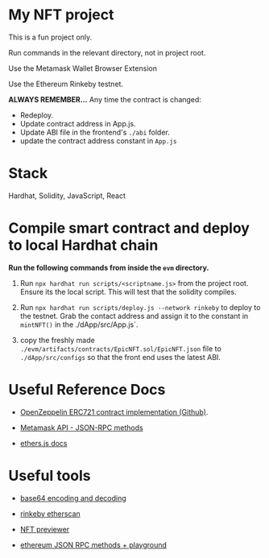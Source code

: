 # My NFT project

This is a fun project only.

Run commands in the relevant directory, not in project root.

Use the Metamask Wallet Browser Extension

Use the Ethereum Rinkeby testnet.

**ALWAYS REMEMBER...**
Any time the contract is changed:

- Redeploy.
- Update contract address in App.js.
- Update ABI file in the frontend's `./abi` folder.
- update the contract address constant in `App.js`

# Stack

Hardhat, Solidity, JavaScript, React

# Compile smart contract and deploy to local Hardhat chain

**Run the following commands from inside the `evm` directory.**

1. Run `npx hardhat run scripts/<scriptname.js>` from the project root. Ensure its the local script. This will test that the solidity compiles.

2. Run `npx hardhat run scripts/deploy.js --network rinkeby` to deploy to the testnet. Grab the contact address and assign it to the constant in `mintNFT()` in the ./dApp/src/App.js`.

3. copy the freshly made `./evm/artifacts/contracts/EpicNFT.sol/EpicNFT.json` file to `./dApp/src/configs` so that the front end uses the latest ABI.

# Useful Reference Docs

- [OpenZeppelin ERC721 contract implementation (Github)](https://github.com/OpenZeppelin/openzeppelin-contracts/blob/master/contracts/token/ERC721/ERC721.sol).

- [Metamask API - JSON-RPC methods](https://docs.metamask.io/guide/rpc-api.html#ethereum-json-rpc-methods)

- [ethers.js docs](https://docs.ethers.io/v5/api/signer/#signers)

# Useful tools

- [base64 encoding and decoding](https://www.utilities-online.info/base64)

- [rinkeby etherscan](https://rinkeby.etherscan.io/)

- [NFT previewer](https://nftpreview.0xdev.codes/)

- [ethereum JSON RPC methods + playground](https://playground.open-rpc.org/?schemaUrl=https://raw.githubusercontent.com/ethereum/eth1.0-apis/assembled-spec/openrpc.json&uiSchema%5BappBar%5D%5Bui:splitView%5D=true&uiSchema%5BappBar%5D%5Bui:input%5D=false&uiSchema%5BappBar%5D%5Bui:examplesDropdown%5D=false)
